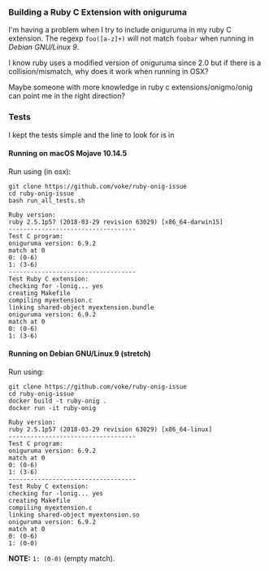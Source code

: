 
### Building a Ruby C Extension with oniguruma

I'm having a problem when I try to include oniguruma in my ruby C extension. The regexp `foo([a-z]+)` will not match `foobar` when running in _Debian GNU/Linux 9_.

I know ruby uses a modified version of oniguruma since 2.0 but if there is a collision/mismatch, why does it work when running in OSX?

Maybe someone with more knowledge in ruby c extensions/onigmo/onig can point me in the right direction?

### Tests

I kept the tests simple and the line to look for is in

#### Running on macOS Mojave 10.14.5

Run using (in osx):
```shell
git clone https://github.com/voke/ruby-onig-issue
cd ruby-onig-issue
bash run_all_tests.sh
```

```
Ruby version:
ruby 2.5.1p57 (2018-03-29 revision 63029) [x86_64-darwin15]
-----------------------------------
Test C program:
oniguruma version: 6.9.2
match at 0
0: (0-6)
1: (3-6)
-----------------------------------
Test Ruby C extension:
checking for -lonig... yes
creating Makefile
compiling myextension.c
linking shared-object myextension.bundle
oniguruma version: 6.9.2
match at 0
0: (0-6)
1: (3-6)
```

#### Running on Debian GNU/Linux 9 (stretch)

Run using:
```shell
git clone https://github.com/voke/ruby-onig-issue
cd ruby-onig-issue
docker build -t ruby-onig .
docker run -it ruby-onig
```

```
Ruby version:
ruby 2.5.1p57 (2018-03-29 revision 63029) [x86_64-linux]
-----------------------------------
Test C program:
oniguruma version: 6.9.2
match at 0
0: (0-6)
1: (3-6)
-----------------------------------
Test Ruby C extension:
checking for -lonig... yes
creating Makefile
compiling myextension.c
linking shared-object myextension.so
oniguruma version: 6.9.2
match at 0
0: (0-6)
1: (0-0)
```

**NOTE:** `1: (0-0)` (empty match).
